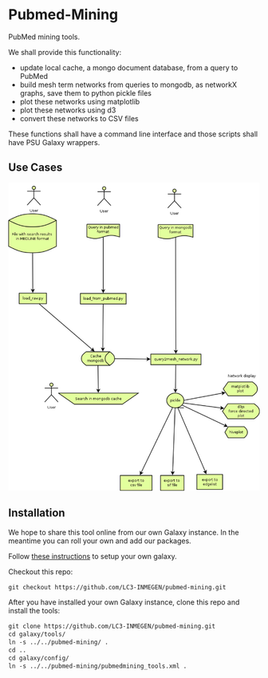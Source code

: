 # Pubmed-Mining

PubMed mining tools.

We shall provide this functionality:

- update local cache, a mongo document database, from a query to PubMed
- build mesh term networks from queries to mongodb, as networkX graphs, save them to python pickle files
- plot these networks using matplotlib
- plot these networks using d3
- convert these networks to CSV files

These functions shall have a command line interface and those scripts shall have PSU Galaxy wrappers.

## Use Cases

<img src="https://raw.githubusercontent.com/LC3-INMEGEN/pubmed-mining/master/modulos.png">


## Installation

We hope to share this tool online from our own Galaxy instance. In the
meantime you can roll your own and add our packages.

Follow [these
instructions](https://wiki.galaxyproject.org/Admin/GetGalaxy) to setup
your own galaxy.

Checkout this repo:

    git checkout https://github.com/LC3-INMEGEN/pubmed-mining.git

After you have installed your own Galaxy instance, clone this repo and
install the tools:

    git clone https://github.com/LC3-INMEGEN/pubmed-mining.git
    cd galaxy/tools/
    ln -s ../../pubmed-mining/ .
    cd ..
    cd galaxy/config/
    ln -s ../../pubmed-mining/pubmedmining_tools.xml .

